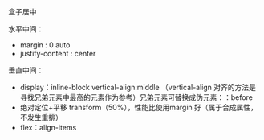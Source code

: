 盒子居中

水平中间：

- margin : 0 auto
- justify-content : center

垂直中间：

- display：inline-block vertical-align:middle （vertical-align 对齐的方法是寻找兄弟元素中最高的元素作为参考）兄弟元素可替换成伪元素：：before
- 绝对定位+平移 transform（50%），性能比使用margin 好（属于合成属性，不发生重排）
- flex：align-items